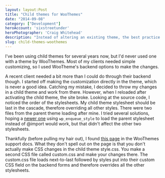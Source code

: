 ```yaml
---
layout: layout:Post
title: "Child themes for WooThemes"
date: "2014-09-08"
category: ["Development"]
heroAccount: 'sixstreetunder'
heroPhotographer: 'Craig Whitehead'
description: "Instead of altering an existing theme, the best practice is to create a child theme. This is the hidden secret to styling child themes for WooThemes."
slug: child-themes-woothemes
---
```


I've been using child themes for several years now, but I'd never used one with a theme by WooThemes. Most of my clients needed simple customizing, so I used WooTheme's backend options to make the changes.

A recent client needed a bit more than I could do through their backend though. I started off making the customization directly in the theme, which is never a good idea. Catching my mistake, I decided to throw my changes in a child theme and work from there. However, when I reloaded after activating the child theme, the site broke. Looking at the source code, I noticed the order of the stylesheets. My child theme stylesheet should be last in the cascade, therefore overriding all other styles. There were two files from the parent theme loading after mine. I tried several solutions, hoping a [newer one](https://ulrich.pogson.ch/how-to-load-the-parent-styles-in-child-themes) using `wp_enqueue_style` to load the parent stylesheet instead of @import would work, but that didn't affect the other two stylesheets.

Thankfully (before pulling my hair out), I found [this page](https://support.woothemes.com/hc/en-us/articles/203105897-How-to-setup-and-use-a-child-theme) in the WooThemes support docs. What they don't spell out on the page is that you don't actually make CSS changes in the child theme style.css. You make a second CSS file called custom.css and make your changes there. The custom.css file loads next-to-last followed by styles put into their custom CSS field on the backend forms and therefore overrides all the other stylesheets.
